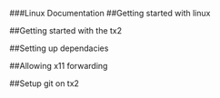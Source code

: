 ###Linux Documentation
##Getting started with linux

##Getting started with the tx2

##Setting up dependacies

##Allowing x11 forwarding

##Setup git on tx2
